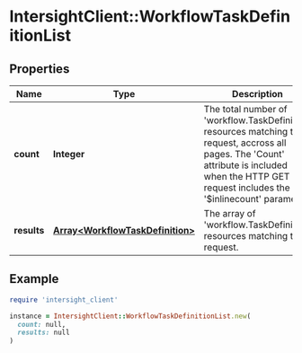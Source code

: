 # IntersightClient::WorkflowTaskDefinitionList

## Properties

| Name | Type | Description | Notes |
| ---- | ---- | ----------- | ----- |
| **count** | **Integer** | The total number of &#39;workflow.TaskDefinition&#39; resources matching the request, accross all pages. The &#39;Count&#39; attribute is included when the HTTP GET request includes the &#39;$inlinecount&#39; parameter. | [optional] |
| **results** | [**Array&lt;WorkflowTaskDefinition&gt;**](WorkflowTaskDefinition.md) | The array of &#39;workflow.TaskDefinition&#39; resources matching the request. | [optional] |

## Example

```ruby
require 'intersight_client'

instance = IntersightClient::WorkflowTaskDefinitionList.new(
  count: null,
  results: null
)
```

